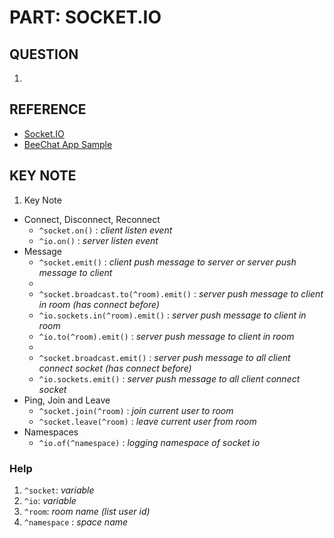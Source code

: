 # PART: SOCKET.IO

## QUESTION

1.  


## REFERENCE
- [Socket.IO](https://socket.io/)
- [BeeChat App Sample](https://github.com/mytechlabo/node-chat-app-realtime)

## KEY NOTE

1. Key Note
- Connect, Disconnect, Reconnect
  - `^socket.on()` : *client listen event*
  - `^io.on()` : *server listen event*
- Message
  - `^socket.emit()` : *client push message to server or server push message to client*
  - 
  - `^socket.broadcast.to(^room).emit()` : *server push message to client in room (has connect before)*
  - `^io.sockets.in(^room).emit()` : *server push message to client in room*
  - `^io.to(^room).emit()` : *server push message to client in room*
  - 
  - `^socket.broadcast.emit()` : *server push message to all client connect socket (has connect before)*
  - `^io.sockets.emit()` : *server push message to all client connect socket*
- Ping, Join and Leave
  - `^socket.join(^room)` : *join current user to room*
  - `^socket.leave(^room)` : *leave current user from room*
- Namespaces
  - `^io.of(^namespace)` : *logging namespace of socket io*

### Help
1. `^socket`: *variable*
2. `^io`: *variable*
3. `^room`: *room name (list user id)*
4. `^namespace` : *space name*


